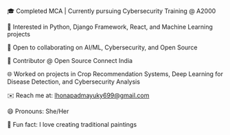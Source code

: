 🎓 Completed MCA | Currently pursuing Cybersecurity Training @ A2000

🌱 Interested in Python, Django Framework, React, and Machine Learning projects

🤝 Open to collaborating on AI/ML, Cybersecurity, and Open Source

🚀 Contributor @ Open Source Connect India

🌐 Worked on projects in Crop Recommendation Systems, Deep Learning for Disease Detection, and Cybersecurity Analysis

✉️ Reach me at: lhonapadmayuky699@gmail.com

😄 Pronouns: She/Her

🎨 Fun fact: I love creating traditional paintings
